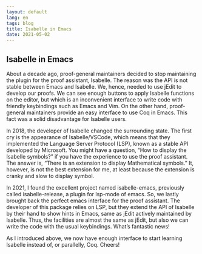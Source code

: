 ```yaml
---
layout: default
lang: en
tags: blog
title: Isabelle in Emacs
date: 2021-05-02
---
```


## Isabelle in Emacs

About a decade ago, proof-general maintainers decided to stop maintaining the plugin for the proof assistant, Isabelle. The reason was the API is not stable between Emacs and Isabelle. We, hence, needed to use jEdit to develop our proofs. We can see enough buttons to apply Isabelle functions on the editor, but which is an inconvenient interface to write code with friendly keybindings such as Emacs and Vim. On the other hand, proof-general maintainers provide an easy interface to use Coq in Emacs. This fact was a solid disadvantage for Isabelle users.

In 2018, the developer of Isabelle changed the surrounding state. The first cry is the appearance of Isabelle/VSCode, which means that they implemented the Language Server Protocol (LSP), known as a stable API developed by Microsoft. You might have a question, “How to display the Isabelle symbols?” if you have the experience to use the proof assistant. The answer is, “There is an extension to display Mathematical symbols.” It, however, is not the best extension for me, at least because the extension is cranky and slow to display symbol.

In 2021, I found the excellent project named isabelle-emacs, previously called isabelle-release, a plugin for lsp-mode of emacs. So, we lastly brought back the perfect emacs interface for the proof assistant. The developer of this package relies on LSP, but they extend the API of Isabelle by their hand to show hints in Emacs, same as jEdit actively maintained by Isabelle. Thus, the facilities are almost the same as jEdit, but also we can write the code with the usual keybindings. What’s fantastic news!

As I introduced above, we now have enough interface to start learning Isabelle instead of, or parallelly, Coq. Cheers!
